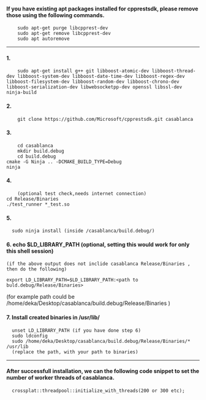 #### If you have existing apt packages installed for cpprestsdk, please remove those using the following commands.


        sudo apt-get purge libcpprest-dev
        sudo apt-get remove libcpprest-dev
        sudo apt autoremove

--------------
#### 1.
      	sudo apt-get install g++ git libboost-atomic-dev libboost-thread-dev libboost-system-dev libboost-date-time-dev libboost-regex-dev libboost-filesystem-dev libboost-random-dev libboost-chrono-dev libboost-serialization-dev libwebsocketpp-dev openssl libssl-dev ninja-build

#### 2.

      	git clone https://github.com/Microsoft/cpprestsdk.git casablanca

#### 3.

      	cd casablanca
      	mkdir build.debug
      	cd build.debug
	cmake -G Ninja .. -DCMAKE_BUILD_TYPE=Debug
	ninja

#### 4.	  

      	(optional test check,needs internet connection)	
	cd Release/Binaries
	./test_runner *_test.so

#### 5.
      
      sudo ninja install (inside /casablanca/build.debug/)

#### 6. 	echo $LD_LIBRARY_PATH (optional, setting this would work for only this shell session)
	(if the above output does not inclide casablanca Release/Binaries , then do the following)
	
	export LD_LIBRARY_PATH=$LD_LIBRARY_PATH:<path to buld.debug/Release/Binaries>
	
  (for example path could be /home/deka/Desktop/casablanca/build.debug/Release/Binaries )

#### 7.	Install created binaries in /usr/lib/
	
      unset LD_LIBRARY_PATH (if you have done step 6)
      sudo ldconfig
      sudo /home/deka/Desktop/casablanca/build.debug/Release/Binaries/* /usr/lib
      (replace the path, with your path to binaries)

--------------

#### After successfull installation, we can the following code snippet to set the number of worker threads of casablanca.

      crossplat::threadpool::initialize_with_threads(200 or 300 etc);
